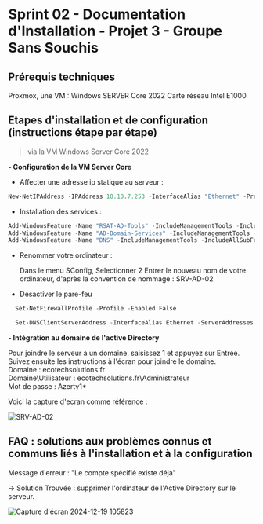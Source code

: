 # Sprint 02 - Documentation d'Installation - Projet 3 - Groupe Sans Souchis

## Prérequis techniques

Proxmox, une VM : Windows SERVER Core 2022 
                  Carte réseau Intel E1000

## Etapes d'installation et de configuration (instructions étape par étape)

> via la VM Windows Server Core 2022

**- Configuration de la VM Server Core**

- Affecter une adresse ip statique au serveur :
```powershell
New-NetIPAddress -IPAddress 10.10.7.253 -InterfaceAlias "Ethernet" -PrefixLength 24

```

- Installation des services :
```powershell
Add-WindowsFeature -Name "RSAT-AD-Tools" -IncludeManagementTools -IncludeAllSubFeature
Add-WindowsFeature -Name "AD-Domain-Services" -IncludeManagementTools -IncludeAllSubFeature
Add-WindowsFeature -Name "DNS" -IncludeManagementTools -IncludeAllSubFeature
```

- Renommer votre ordinateur :

  Dans le menu SConfig, Selectionner 2
  Entrer le nouveau nom de votre ordinateur, d'après la convention de nommage : SRV-AD-02

- Desactiver le pare-feu
```powershell
  Set-NetFirewallProfile -Profile -Enabled False
```

```powershell
  Set-DNSClientServerAddress -InterfaceAlias Ethernet -ServerAddresses 10.10.7.254
```

**- Intégration au domaine de l'active Directory**

Pour joindre le serveur à un domaine, saisissez 1 et appuyez sur Entrée.      
    Suivez ensuite les instructions à l'écran pour joindre le domaine.    
    Domaine : ecotechsolutions.fr   
    Domaine\Utilisateur : ecotechsolutions.fr\Administrateur   
    Mot de passe : Azerty1*  


Voici la capture d'ecran comme référence : 

![SRV-AD-02](https://github.com/user-attachments/assets/6ba274dc-1863-41d8-b905-14d6d7aa039d)




## FAQ : solutions aux problèmes connus et communs liés à l'installation et à la configuration

Message d'erreur : "Le compte spécifié existe déja" 

-> Solution Trouvée : supprimer l'ordinateur de l'Active Directory sur le serveur. 

![Capture d'écran 2024-12-19 105823](https://github.com/user-attachments/assets/3a21bd67-a61a-46bb-bc11-8b5c4918a68d)

